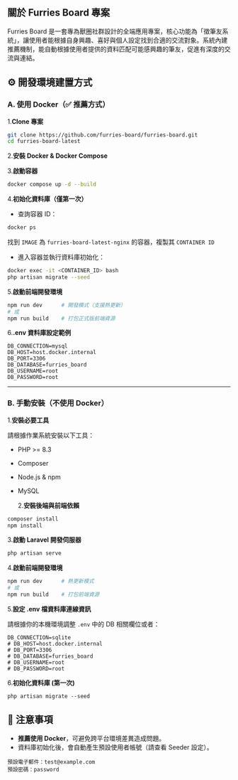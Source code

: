 ## 關於 Furries Board 專案

Furries Board 是一套專為獸圈社群設計的全端應用專案，核心功能為「徵筆友系統」，讓使用者能根據自身興趣、喜好與個人設定找到合適的交流對象。系統內建推薦機制，能自動根據使用者提供的資料匹配可能感興趣的筆友，促進有深度的交流與連結。

## ⚙️ 開發環境建置方式

### A️. 使用 Docker（✅ 推薦方式）

1.**Clone 專案**

```bash
git clone https://github.com/furries-board/furries-board.git
cd furries-board-latest
```

2.**安裝 Docker & Docker Compose**

3.**啟動容器**

```bash
docker compose up -d --build
```

4.**初始化資料庫（僅第一次）**

- 查詢容器 ID：

```bash
docker ps
```

找到 `IMAGE` 為 `furries-board-latest-nginx` 的容器，複製其 `CONTAINER ID`

- 進入容器並執行資料庫初始化：

```bash
docker exec -it <CONTAINER_ID> bash
php artisan migrate --seed
```

5.**啟動前端開發環境**

```bash
npm run dev      # 開發模式（支援熱更新）
# 或
npm run build    # 打包正式版前端資源
```

6.**.env 資料庫設定範例**

```dotenv
DB_CONNECTION=mysql
DB_HOST=host.docker.internal
DB_PORT=3306
DB_DATABASE=furries_board
DB_USERNAME=root
DB_PASSWORD=root
```

---

### B️. 手動安裝（不使用 Docker）

1.**安裝必要工具**

請根據作業系統安裝以下工具：

- PHP >= 8.3
- Composer
- Node.js & npm
- MySQL

    2.**安裝後端與前端依賴**

```bash
composer install
npm install
```

3.**啟動 Laravel 開發伺服器**

```bash
php artisan serve
```

4.**啟動前端開發環境**

```bash
npm run dev      # 熱更新模式
# 或
npm run build    # 打包前端資源
```

5.**設定 .env 檔資料庫連線資訊**

請根據你的本機環境調整 `.env` 中的 DB 相關欄位或者：

```dotenv
DB_CONNECTION=sqlite
# DB_HOST=host.docker.internal
# DB_PORT=3306
# DB_DATABASE=furries_board
# DB_USERNAME=root
# DB_PASSWORD=root
```

6.**初始化資料庫 (第一次)**

```
php artisan migrate --seed
```

## 📌 注意事項

- **推薦使用 Docker**，可避免跨平台環境差異造成問題。
- 資料庫初始化後，會自動產生預設使用者帳號（請查看 Seeder 設定）。

```
預設電子郵件：test@example.com
預設密碼：password
```
